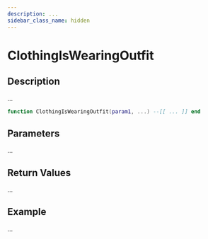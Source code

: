 ```yaml
---
description: ...
sidebar_class_name: hidden
---
```


# ClothingIsWearingOutfit

## Description

...

```lua
function ClothingIsWearingOutfit(param1, ...) --[[ ... ]] end
```

## Parameters

...

## Return Values

...

## Example

...

